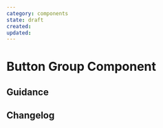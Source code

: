 ```yaml
---
category: components
state: draft
created: 
updated: 
---
```


# Button Group Component

## Guidance

## Changelog

